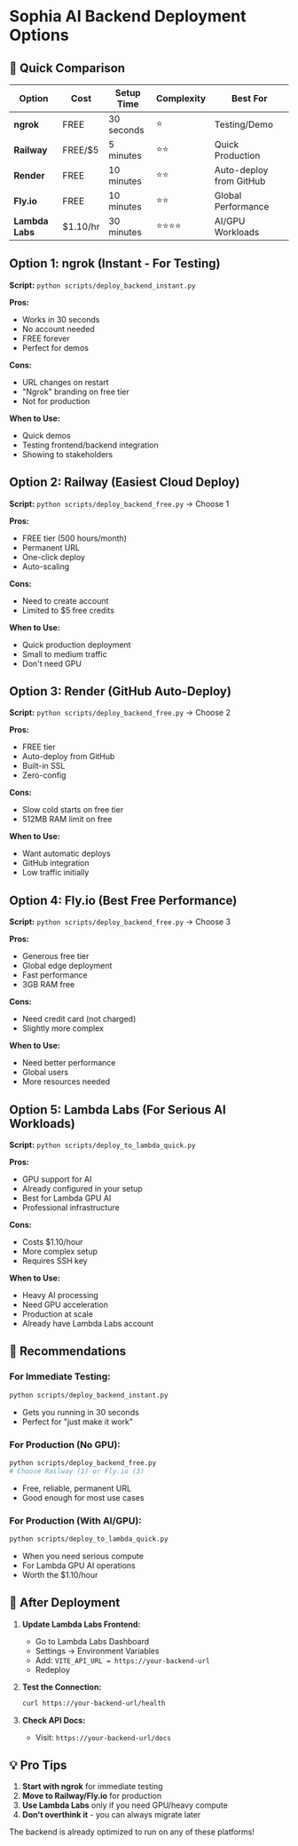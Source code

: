 # Sophia AI Backend Deployment Options

## 🚀 Quick Comparison

| Option | Cost | Setup Time | Complexity | Best For |
|--------|------|------------|------------|----------|
| **ngrok** | FREE | 30 seconds | ⭐ | Testing/Demo |
| **Railway** | FREE/$5 | 5 minutes | ⭐⭐ | Quick Production |
| **Render** | FREE | 10 minutes | ⭐⭐ | Auto-deploy from GitHub |
| **Fly.io** | FREE | 10 minutes | ⭐⭐ | Global Performance |
| **Lambda Labs** | $1.10/hr | 30 minutes | ⭐⭐⭐⭐ | AI/GPU Workloads |

## Option 1: ngrok (Instant - For Testing)

**Script:** `python scripts/deploy_backend_instant.py`

**Pros:**
- Works in 30 seconds
- No account needed
- FREE forever
- Perfect for demos

**Cons:**
- URL changes on restart
- "Ngrok" branding on free tier
- Not for production

**When to Use:**
- Quick demos
- Testing frontend/backend integration
- Showing to stakeholders

## Option 2: Railway (Easiest Cloud Deploy)

**Script:** `python scripts/deploy_backend_free.py` → Choose 1

**Pros:**
- FREE tier (500 hours/month)
- Permanent URL
- One-click deploy
- Auto-scaling

**Cons:**
- Need to create account
- Limited to $5 free credits

**When to Use:**
- Quick production deployment
- Small to medium traffic
- Don't need GPU

## Option 3: Render (GitHub Auto-Deploy)

**Script:** `python scripts/deploy_backend_free.py` → Choose 2

**Pros:**
- FREE tier
- Auto-deploy from GitHub
- Built-in SSL
- Zero-config

**Cons:**
- Slow cold starts on free tier
- 512MB RAM limit on free

**When to Use:**
- Want automatic deploys
- GitHub integration
- Low traffic initially

## Option 4: Fly.io (Best Free Performance)

**Script:** `python scripts/deploy_backend_free.py` → Choose 3

**Pros:**
- Generous free tier
- Global edge deployment
- Fast performance
- 3GB RAM free

**Cons:**
- Need credit card (not charged)
- Slightly more complex

**When to Use:**
- Need better performance
- Global users
- More resources needed

## Option 5: Lambda Labs (For Serious AI Workloads)

**Script:** `python scripts/deploy_to_lambda_quick.py`

**Pros:**
- GPU support for AI
- Already configured in your setup
- Best for Lambda GPU AI
- Professional infrastructure

**Cons:**
- Costs $1.10/hour
- More complex setup
- Requires SSH key

**When to Use:**
- Heavy AI processing
- Need GPU acceleration
- Production at scale
- Already have Lambda Labs account

## 🎯 Recommendations

### For Immediate Testing:
```bash
python scripts/deploy_backend_instant.py
```
- Gets you running in 30 seconds
- Perfect for "just make it work"

### For Production (No GPU):
```bash
python scripts/deploy_backend_free.py
# Choose Railway (1) or Fly.io (3)
```
- Free, reliable, permanent URL
- Good enough for most use cases

### For Production (With AI/GPU):
```bash
python scripts/deploy_to_lambda_quick.py
```
- When you need serious compute
- For Lambda GPU AI operations
- Worth the $1.10/hour

## 🔧 After Deployment

1. **Update Lambda Labs Frontend:**
   - Go to Lambda Labs Dashboard
   - Settings → Environment Variables
   - Add: `VITE_API_URL = https://your-backend-url`
   - Redeploy

2. **Test the Connection:**
   ```bash
   curl https://your-backend-url/health
   ```

3. **Check API Docs:**
   - Visit: `https://your-backend-url/docs`

## 💡 Pro Tips

1. **Start with ngrok** for immediate testing
2. **Move to Railway/Fly.io** for production
3. **Use Lambda Labs** only if you need GPU/heavy compute
4. **Don't overthink it** - you can always migrate later

The backend is already optimized to run on any of these platforms! 